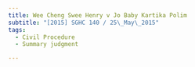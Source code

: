 ```yaml
---
title: Wee Cheng Swee Henry v Jo Baby Kartika Polim 
subtitle: "[2015] SGHC 140 / 25\_May\_2015"
tags:
  - Civil Procedure
  - Summary judgment

---
```


